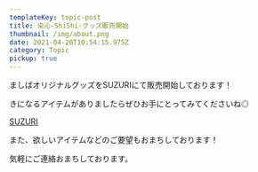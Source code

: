 ```yaml
---
templateKey: topic-post
title: 染沁-ShiShi-グッズ販売開始
thumbnail: /img/about.png
date: 2021-04-20T10:54:15.975Z
category: Topic
pickup: true
---
```

ましばオリジナルグッズをSUZURIにて販売開始しております！

きになるアイテムがありましたらぜひお手にとってみてくださいね﻿◎

[SUZURI](https://suzuri.jp/pi_nuttu)

また、欲しいアイテムなどのご要望もおまちしております！

気軽にご連絡おまちしております。